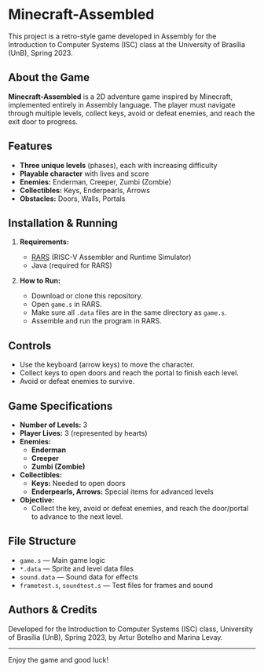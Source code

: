 
# Minecraft-Assembled

This project is a retro-style game developed in Assembly for the Introduction to Computer Systems (ISC) class at the University of Brasília (UnB), Spring 2023.

## About the Game

**Minecraft-Assembled** is a 2D adventure game inspired by Minecraft, implemented entirely in Assembly language. The player must navigate through multiple levels, collect keys, avoid or defeat enemies, and reach the exit door to progress.

## Features

- **Three unique levels** (phases), each with increasing difficulty
- **Playable character** with lives and score
- **Enemies:** Enderman, Creeper, Zumbi (Zombie)
- **Collectibles:** Keys, Enderpearls, Arrows
- **Obstacles:** Doors, Walls, Portals

## Installation & Running


1. **Requirements:**
	- [RARS](https://github.com/TheThirdOne/rars) (RISC-V Assembler and Runtime Simulator)
	- Java (required for RARS)

2. **How to Run:**
	- Download or clone this repository.
	- Open `game.s` in RARS.
	- Make sure all `.data` files are in the same directory as `game.s`.
	- Assemble and run the program in RARS.

## Controls

- Use the keyboard (arrow keys) to move the character.
- Collect keys to open doors and reach the portal to finish each level.
- Avoid or defeat enemies to survive.

## Game Specifications

- **Number of Levels:** 3
- **Player Lives:** 3 (represented by hearts)
- **Enemies:**
	- **Enderman**
	- **Creeper**
	- **Zumbi (Zombie)**
- **Collectibles:**
	- **Keys:** Needed to open doors
	- **Enderpearls, Arrows:** Special items for advanced levels
- **Objective:**
	- Collect the key, avoid or defeat enemies, and reach the door/portal to advance to the next level.

## File Structure

- `game.s` — Main game logic
- `*.data` — Sprite and level data files
- `sound.data` — Sound data for effects
- `frametest.s`, `soundtest.s` — Test files for frames and sound

## Authors & Credits

Developed for the Introduction to Computer Systems (ISC) class, University of Brasília (UnB), Spring 2023, by Artur Botelho and Marina Levay. 

---
Enjoy the game and good luck!
